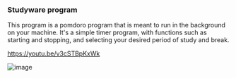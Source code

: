 ### Studyware program

This program is a pomdoro program that is meant to run in the background on your machine. 
It's a simple timer program, with functions such as starting and stopping, and selecting your desired period of study and break. 


https://youtu.be/v3cSTBpKxWk



![image](https://user-images.githubusercontent.com/67300617/176971616-bfa4e48c-3c5f-43a7-a982-55eb03c7c075.png)



